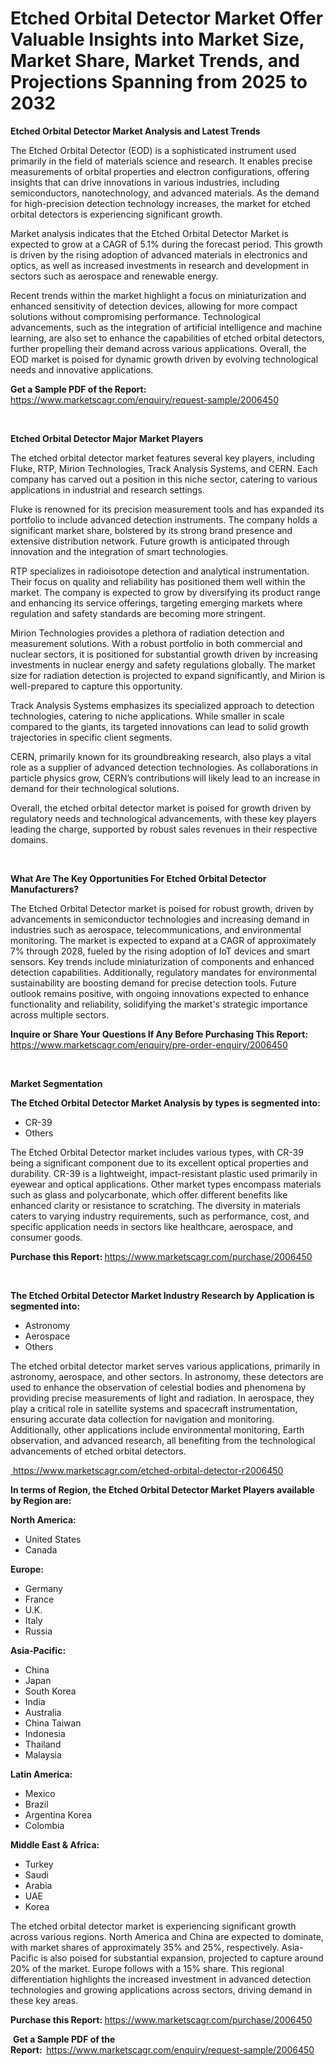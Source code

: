 <p><h1>Etched Orbital Detector Market Offer Valuable Insights into Market Size, Market Share, Market Trends, and Projections Spanning from 2025 to 2032</h1></p><p><strong>Etched Orbital Detector Market Analysis and Latest Trends</strong></p>
<p><p>The Etched Orbital Detector (EOD) is a sophisticated instrument used primarily in the field of materials science and research. It enables precise measurements of orbital properties and electron configurations, offering insights that can drive innovations in various industries, including semiconductors, nanotechnology, and advanced materials. As the demand for high-precision detection technology increases, the market for etched orbital detectors is experiencing significant growth.</p><p>Market analysis indicates that the Etched Orbital Detector Market is expected to grow at a CAGR of 5.1% during the forecast period. This growth is driven by the rising adoption of advanced materials in electronics and optics, as well as increased investments in research and development in sectors such as aerospace and renewable energy. </p><p>Recent trends within the market highlight a focus on miniaturization and enhanced sensitivity of detection devices, allowing for more compact solutions without compromising performance. Technological advancements, such as the integration of artificial intelligence and machine learning, are also set to enhance the capabilities of etched orbital detectors, further propelling their demand across various applications. Overall, the EOD market is poised for dynamic growth driven by evolving technological needs and innovative applications.</p></p>
<p><strong>Get a Sample PDF of the Report:&nbsp;</strong> <a href="https://www.marketscagr.com/enquiry/request-sample/2006450?utm_campaign=1950&utm_medium=2&utm_source=Github&utm_content=ia&utm_term=12042025&utm_id=etched-orbital-detector">https://www.marketscagr.com/enquiry/request-sample/2006450</a></p>
<p>&nbsp;</p>
<p><strong>Etched Orbital Detector Major Market Players</strong></p>
<p><p>The etched orbital detector market features several key players, including Fluke, RTP, Mirion Technologies, Track Analysis Systems, and CERN. Each company has carved out a position in this niche sector, catering to various applications in industrial and research settings.</p><p>Fluke is renowned for its precision measurement tools and has expanded its portfolio to include advanced detection instruments. The company holds a significant market share, bolstered by its strong brand presence and extensive distribution network. Future growth is anticipated through innovation and the integration of smart technologies.</p><p>RTP specializes in radioisotope detection and analytical instrumentation. Their focus on quality and reliability has positioned them well within the market. The company is expected to grow by diversifying its product range and enhancing its service offerings, targeting emerging markets where regulation and safety standards are becoming more stringent. </p><p>Mirion Technologies provides a plethora of radiation detection and measurement solutions. With a robust portfolio in both commercial and nuclear sectors, it is positioned for substantial growth driven by increasing investments in nuclear energy and safety regulations globally. The market size for radiation detection is projected to expand significantly, and Mirion is well-prepared to capture this opportunity.</p><p>Track Analysis Systems emphasizes its specialized approach to detection technologies, catering to niche applications. While smaller in scale compared to the giants, its targeted innovations can lead to solid growth trajectories in specific client segments.</p><p>CERN, primarily known for its groundbreaking research, also plays a vital role as a supplier of advanced detection technologies. As collaborations in particle physics grow, CERN’s contributions will likely lead to an increase in demand for their technological solutions.</p><p>Overall, the etched orbital detector market is poised for growth driven by regulatory needs and technological advancements, with these key players leading the charge, supported by robust sales revenues in their respective domains.</p></p>
<p>&nbsp;</p>
<p><strong>What Are The Key Opportunities For Etched Orbital Detector Manufacturers?</strong></p>
<p><p>The Etched Orbital Detector market is poised for robust growth, driven by advancements in semiconductor technologies and increasing demand in industries such as aerospace, telecommunications, and environmental monitoring. The market is expected to expand at a CAGR of approximately 7% through 2028, fueled by the rising adoption of IoT devices and smart sensors. Key trends include miniaturization of components and enhanced detection capabilities. Additionally, regulatory mandates for environmental sustainability are boosting demand for precise detection tools. Future outlook remains positive, with ongoing innovations expected to enhance functionality and reliability, solidifying the market's strategic importance across multiple sectors.</p></p>
<p><strong>Inquire or Share Your Questions If Any Before Purchasing This Report:</strong> <a href="https://www.marketscagr.com/enquiry/pre-order-enquiry/2006450?utm_campaign=1950&utm_medium=2&utm_source=Github&utm_content=ia&utm_term=12042025&utm_id=etched-orbital-detector">https://www.marketscagr.com/enquiry/pre-order-enquiry/2006450</a></p>
<p>&nbsp;</p>
<p><strong>Market Segmentation</strong></p>
<p><strong>The Etched Orbital Detector Market Analysis by types is segmented into:</strong></p>
<p><ul><li>CR-39</li><li>Others</li></ul></p>
<p><p>The Etched Orbital Detector market includes various types, with CR-39 being a significant component due to its excellent optical properties and durability. CR-39 is a lightweight, impact-resistant plastic used primarily in eyewear and optical applications. Other market types encompass materials such as glass and polycarbonate, which offer different benefits like enhanced clarity or resistance to scratching. The diversity in materials caters to varying industry requirements, such as performance, cost, and specific application needs in sectors like healthcare, aerospace, and consumer goods.</p></p>
<p><strong>Purchase this Report:&nbsp;</strong><a href="https://www.marketscagr.com/purchase/2006450?utm_campaign=1950&utm_medium=2&utm_source=Github&utm_content=ia&utm_term=12042025&utm_id=etched-orbital-detector">https://www.marketscagr.com/purchase/2006450</a></p>
<p>&nbsp;</p>
<p><strong>The Etched Orbital Detector Market Industry Research by Application is segmented into:</strong></p>
<p><ul><li>Astronomy</li><li>Aerospace</li><li>Others</li></ul></p>
<p><p>The etched orbital detector market serves various applications, primarily in astronomy, aerospace, and other sectors. In astronomy, these detectors are used to enhance the observation of celestial bodies and phenomena by providing precise measurements of light and radiation. In aerospace, they play a critical role in satellite systems and spacecraft instrumentation, ensuring accurate data collection for navigation and monitoring. Additionally, other applications include environmental monitoring, Earth observation, and advanced research, all benefiting from the technological advancements of etched orbital detectors.</p></p>
<p><a href="https://www.marketscagr.com/etched-orbital-detector-r2006450?utm_campaign=1950&utm_medium=2&utm_source=Github&utm_content=ia&utm_term=12042025&utm_id=etched-orbital-detector">&nbsp;https://www.marketscagr.com/etched-orbital-detector-r2006450</a></p>
<p><strong>In terms of Region, the Etched Orbital Detector Market Players available by Region are:</strong></p>
<p>
    <p> <strong> North America: </strong>
        <ul>
            <li>United States</li>
            <li>Canada</li>
        </ul>
        </p> 
    <p> <strong> Europe: </strong>
        <ul>
            <li>Germany</li>
            <li>France</li>
            <li>U.K.</li>
            <li>Italy</li>
            <li>Russia</li>
        </ul>
        </p> 
    <p> <strong> Asia-Pacific: </strong>
        <ul>
            <li>China</li>
            <li>Japan</li>
            <li>South Korea</li>
            <li>India</li>
            <li>Australia</li>
            <li>China Taiwan</li>
            <li>Indonesia</li>
            <li>Thailand</li>
            <li>Malaysia</li>
        </ul>
        </p> 
    <p> <strong> Latin America: </strong>
        <ul>
            <li>Mexico</li>
            <li>Brazil</li>
            <li>Argentina Korea</li>
            <li>Colombia</li>
        </ul>
        </p> 
    <p> <strong> Middle East & Africa: </strong>
        <ul>
            <li>Turkey</li>
            <li>Saudi</li>
            <li>Arabia</li>
            <li>UAE</li>
            <li>Korea</li>
        </ul>
    </p>
    </p>
<p><p>The etched orbital detector market is experiencing significant growth across various regions. North America and China are expected to dominate, with market shares of approximately 35% and 25%, respectively. Asia-Pacific is also poised for substantial expansion, projected to capture around 20% of the market. Europe follows with a 15% share. This regional differentiation highlights the increased investment in advanced detection technologies and growing applications across sectors, driving demand in these key areas.</p></p>
<p><strong>Purchase this Report: </strong><a href="https://www.marketscagr.com/purchase/2006450?utm_campaign=1950&utm_medium=2&utm_source=Github&utm_content=ia&utm_term=12042025&utm_id=etched-orbital-detector">https://www.marketscagr.com/purchase/2006450</a></p>
<p>&nbsp;<strong>Get a Sample PDF of the Report:&nbsp;&nbsp;</strong><a href="https://www.marketscagr.com/enquiry/request-sample/2006450?utm_campaign=1950&utm_medium=2&utm_source=Github&utm_content=ia&utm_term=12042025&utm_id=etched-orbital-detector">https://www.marketscagr.com/enquiry/request-sample/2006450</a></p>
<p><strong></strong></p>
<p><p></p><p></p><p></p></p>